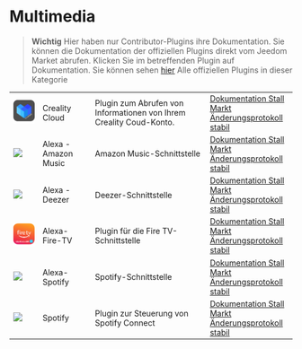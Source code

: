 
# Multimedia


>**Wichtig**
>Hier haben nur Contributor-Plugins ihre Dokumentation. Sie können die Dokumentation der offiziellen Plugins direkt vom Jeedom Market abrufen. Klicken Sie im betreffenden Plugin auf Dokumentation.
>Sie können sehen [hier](https://market.jeedom.com/index.php?v=d&p=market&type=plugin&categorie=multimedia) Alle offiziellen Plugins in dieser Kategorie


| | | | |
|--- | --- | --- | ---|
|<img src="Creality_Cloud/Creality_Cloud_icon.png" class="pluginLogo" width="100" />|Creality Cloud|Plugin zum Abrufen von Informationen von Ihrem Creality Coud-Konto.|[Dokumentation Stall](https://flobul.github.io/Jeedom-Creality_Cloud/de_DE/)<br/>[Markt](https://market.jeedom.com/index.php?v=d&p=market_display&id=4219)<br/>[Änderungsprotokoll stabil](https://flobul.github.io/Jeedom-Creality_Cloud/de_DE/changelog)|
|<img src="alexaamazonmusic/alexaamazonmusic_icon.png" class="pluginLogo" width="100" />|Alexa - Amazon Music|Amazon Music-Schnittstelle|[Dokumentation Stall](http://jeedom.sigalou-domotique.fr/alexa-amazon-music-documentation)<br/>[Markt](https://market.jeedom.com/index.php?v=d&p=market_display&id=3910)<br/>[Änderungsprotokoll stabil](http://jeedom.sigalou-domotique.fr/alexa-api-changelog)|
|<img src="alexadeezer/alexadeezer_icon.png" class="pluginLogo" width="100" />|Alexa - Deezer|Deezer-Schnittstelle|[Dokumentation Stall](http://jeedom.sigalou-domotique.fr/alexa-deezer-documentation)<br/>[Markt](https://market.jeedom.com/index.php?v=d&p=market_display&id=3911)<br/>[Änderungsprotokoll stabil](http://jeedom.sigalou-domotique.fr/alexa-api-changelog)|
|<img src="alexafiretv/alexafiretv_icon.png" class="pluginLogo" width="100" />|Alexa-Fire-TV|Plugin für die Fire TV-Schnittstelle|[Dokumentation Stall](http://jeedom.sigalou-domotique.fr/alexa-fire-tv-documentation)<br/>[Markt](https://market.jeedom.com/index.php?v=d&p=market_display&id=4064)<br/>[Änderungsprotokoll stabil](http://jeedom.sigalou-domotique.fr/alexa-api-changelog)|
|<img src="alexaspotify/alexaspotify_icon.png" class="pluginLogo" width="100" />|Alexa-Spotify|Spotify-Schnittstelle|[Dokumentation Stall](http://jeedom.sigalou-domotique.fr/alexa-spotify-documentation)<br/>[Markt](https://market.jeedom.com/index.php?v=d&p=market_display&id=3913)<br/>[Änderungsprotokoll stabil](http://jeedom.sigalou-domotique.fr/alexa-api-changelog)|
|<img src="spotify/spotify_icon.png" class="pluginLogo" width="100" />|Spotify|Plugin zur Steuerung von Spotify Connect|[Dokumentation Stall](https://barre35.github.io/jeedom-plugin-doc/de_DE/spotify_documentation)<br/>[Markt](https://market.jeedom.com/index.php?v=d&p=market_display&id=3700)<br/>[Änderungsprotokoll stabil](https://barre35.github.io/jeedom-plugin-doc/de_DE/spotify_changelog)|
